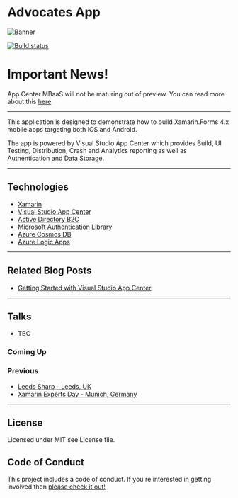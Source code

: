 # Advocates App 

![Banner](Resources/headerimage.png)

[![Build status](https://build.appcenter.ms/v0.1/apps/114ff4ef-dadc-4a4d-a61f-2a5a40919127/branches/master/badge)](https://appcenter.ms)


# Important News! 
App Center MBaaS will not be maturing out of preview. You can read more about this [here](https://devblogs.microsoft.com/appcenter/app-center-mbaas-retirement/?WT.mc_id=dotnet-0000-mijam)

---
This application is designed to demonstrate how to build Xamarin.Forms 4.x mobile apps targeting both iOS and Android. 

The app is powered by Visual Studio App Center which provides Build, UI Testing, Distribution, Crash and Analytics reporting as well as Authentication and Data Storage. 

---
## Technologies 
* [Xamarin](https://docs.microsoft.com/xamarin?WT.mc_id=dotnet-0000-mijam)
* [Visual Studio App Center](https://visualstudio.microsoft.com/app-center?WT.mc_id=dotnet-0000-mijam)
* [Active Directory B2C](https://docs.microsoft.com/azure/active-directory-b2c/active-directory-b2c-overview?WT.mc_id=dotnet-0000-mijam)
* [Microsoft Authentication Library](https://docs.microsoft.com/azure/active-directory/develop/msal-overview?WT.mc_id=dotnet-0000-mijam)
* [Azure Cosmos DB](https://azure.microsoft.com/services/cosmos-db?WT.mc_id=dotnet-0000-mijam)
* [Azure Logic Apps](https://azure.microsoft.com/services/logic-apps?WT.mc_id=dotnet-0000-mijam)

---
## Related  Blog Posts
* [Getting Started with Visual Studio App Center](https://mikecodes.net/2019/06/10/getting-started-with-data-and-auth-using-microsoft-app-center/)

---

## Talks 
* TBC 
### Coming Up

### Previous
* [Leeds Sharp - Leeds, UK](https://www.meetup.com/Leeds-Sharp/)
* [Xamarin Experts Day - Munich, Germany](https://expertday.forxamarin.com/)

---

## License
Licensed under MIT see License file.

## Code of Conduct 
This project includes a code of conduct. If you're interested in getting involved then [please check it out!](https://github.com/MikeCodesDotNET/Microsoft-Cloud-Advocates-App/blob/master/code_of_conduct.md)
